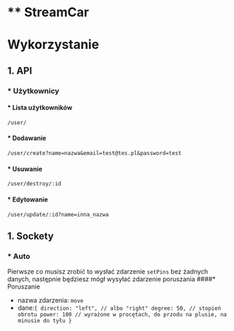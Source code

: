 # ** StreamCar
# Wykorzystanie
## 1. API
### * Użytkownicy
#### * Lista użytkowników
`/user/`
#### * Dodawanie
`/user/create?name=nazwa&email=test@tes.pl&password=test`
#### * Usuwanie
`/user/destroy/:id`
#### * Edytowanie
`/user/update/:id?name=inna_nazwa`
## 1. Sockety
### * Auto
  Pierwsze co musisz zrobić to wysłać zdarzenie `setPins` bez żadnych danych, następnie będziesz mógł wysyłać zdarzenie poruszania
####* Poruszanie
  - nazwa zdarzenia: `move`
  - dane:`{
    direction: "left", // albo "right"
    degree: 50, // stopień obrotu
    power: 100 // wyrażone w procętach, do przodu na plusie, na minusie do tyłu
  }`

